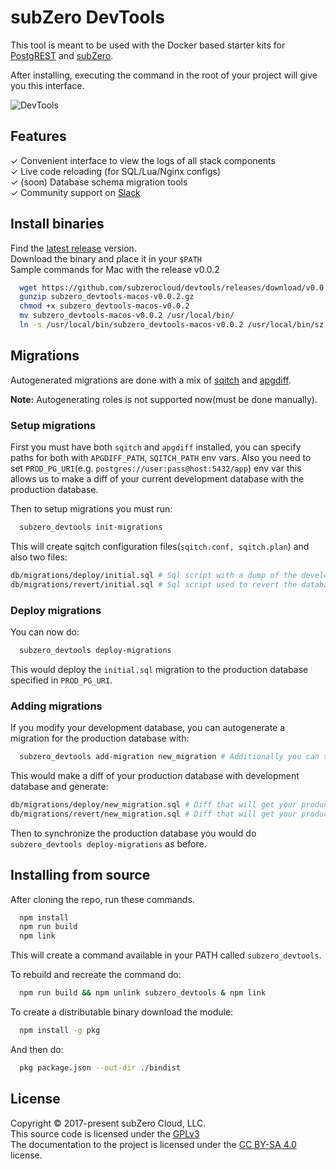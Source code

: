 
# subZero DevTools

This tool is meant to be used with the Docker based starter kits for [PostgREST](https://github.com/subzerocloud/postgrest-starter-kit/) and [subZero](https://github.com/subzerocloud/subzero-starter-kit/).

After installing, executing the command in the root of your project will give you this interface.


![DevTools](/screenshot.png?raw=true "DevTools")


## Features

✓ Convenient interface to view the logs of all stack components<br>
✓ Live code reloading (for SQL/Lua/Nginx configs)<br>
✓ (soon) Database schema migration tools<br>
✓ Community support on [Slack](https://slack.subzero.cloud/)<br>


## Install binaries
Find the [latest release](https://github.com/subzerocloud/devtools/releases/) version.<br />
Download the binary and place it in your `$PATH`<br />
Sample commands for Mac with the release v0.0.2
```bash
  wget https://github.com/subzerocloud/devtools/releases/download/v0.0.2/subzero_devtools-macos-v0.0.2.gz
  gunzip subzero_devtools-macos-v0.0.2.gz
  chmod +x subzero_devtools-macos-v0.0.2
  mv subzero_devtools-macos-v0.0.2 /usr/local/bin/
  ln -s /usr/local/bin/subzero_devtools-macos-v0.0.2 /usr/local/bin/sz
```

## Migrations

Autogenerated migrations are done with a mix of [sqitch](http://sqitch.org/) and [apgdiff](https://github.com/fordfrog/apgdiff).

**Note:** Autogenerating roles is not supported now(must be done manually).

### Setup migrations

First you must have both ```sqitch``` and ```apgdiff``` installed, you can specify paths for both with ```APGDIFF_PATH```, ```SQITCH_PATH``` env vars.
Also you need to set ```PROD_PG_URI```(e.g. ```postgres://user:pass@host:5432/app```) env var this allows us to make a diff of your current 
development database with the production database.

Then to setup migrations you must run:

```bash
  subzero_devtools init-migrations
```

This will create sqitch configuration files(```sqitch.conf, sqitch.plan```) and also two files:

```bash
db/migrations/deploy/initial.sql # Sql script with a dump of the development database
db/migrations/revert/initial.sql # Sql script used to revert the database to an empty state
```

### Deploy migrations

You can now do:

```bash
  subzero_devtools deploy-migrations
```

This would deploy the ```initial.sql``` migration to the production database specified in ```PROD_PG_URI```.


### Adding migrations

If you modify your development database, you can autogenerate a migration for the production database with:

```bash
  subzero_devtools add-migration new_migration # Additionally you can specify a sqitch note with -n or --note
```

This would make a diff of your production database with development database and generate:

```bash
db/migrations/deploy/new_migration.sql # Diff that will get your production database in the new state
db/migrations/revert/new_migration.sql # Diff that will get your production database reverted to the previous state
```

Then to synchronize the production database you would do ```subzero_devtools deploy-migrations``` as before.

## Installing from source

After cloning the repo, run these commands.

```bash
  npm install
  npm run build
  npm link
```

This will create a command available in your PATH called ```subzero_devtools```.

To rebuild and recreate the command do:

```bash
  npm run build && npm unlink subzero_devtools & npm link
```

To create a distributable binary download the module:

```bash
  npm install -g pkg
```

And then do:

```bash
  pkg package.json --out-dir ./bindist
```

## License

Copyright © 2017-present subZero Cloud, LLC.<br />
This source code is licensed under the [GPLv3](https://github.com/subzerocloud/devtools/blob/master/LICENSE.txt)<br />
The documentation to the project is licensed under the [CC BY-SA 4.0](http://creativecommons.org/licenses/by-sa/4.0/) license.
